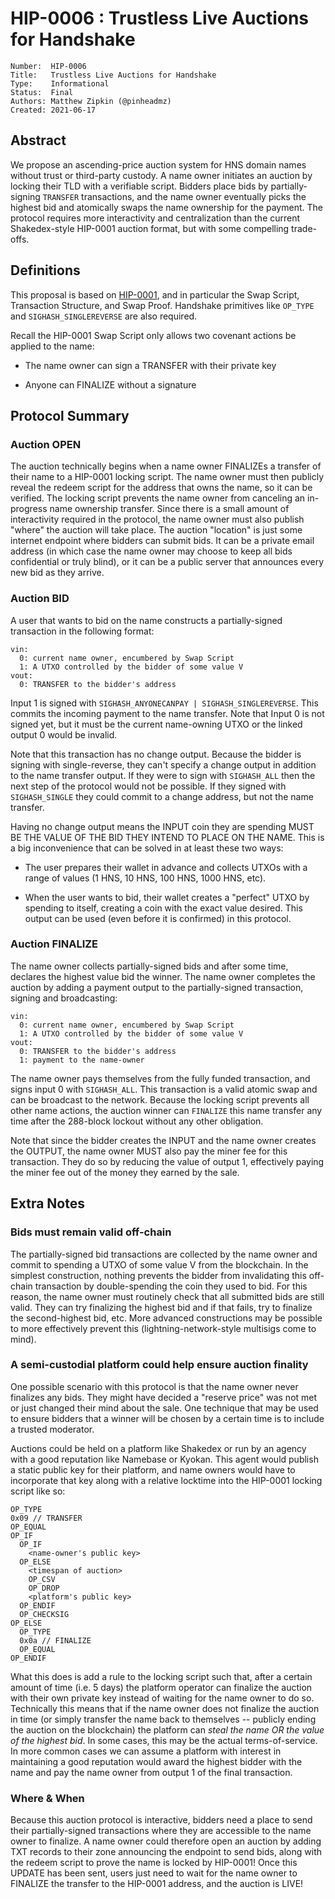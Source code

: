 # HIP-0006 : Trustless Live Auctions for Handshake

```
Number:  HIP-0006
Title:   Trustless Live Auctions for Handshake
Type:    Informational
Status:  Final
Authors: Matthew Zipkin (@pinheadmz)
Created: 2021-06-17
```

## Abstract

We propose an ascending-price auction system for HNS domain names without trust or
third-party custody. A name owner initiates an auction by locking their TLD with
a verifiable script. Bidders place bids by partially-signing `TRANSFER` transactions,
and the name owner eventually picks the highest bid and atomically swaps the name
ownership for the payment. The protocol requires more interactivity and centralization
than the current Shakedex-style HIP-0001 auction format, but with some compelling trade-offs.

## Definitions

This proposal is based on [HIP-0001](https://hsd-dev.org/HIPs/proposals/0001/), and
in particular the Swap Script, Transaction Structure, and Swap Proof. Handshake
primitives like `OP_TYPE` and `SIGHASH_SINGLEREVERSE` are also required.

Recall the HIP-0001 Swap Script only allows two covenant actions be applied to the name:

- The name owner can sign a TRANSFER with their private key

- Anyone can FINALIZE without a signature

## Protocol Summary

### Auction OPEN

The auction technically begins when a name owner FINALIZEs a transfer of their name
to a HIP-0001 locking script. The name owner must then publicly reveal the redeem script
for the address that owns the name, so it can be verified. The locking script prevents
the name owner from canceling an in-progress name ownership transfer. Since there is a
small amount of interactivity required in the protocol, the name owner must also publish
"where" the auction will take place. The auction "location" is just some internet endpoint
where bidders can submit bids. It can be a private email address (in which case the name owner
may choose to keep all bids confidential or truly blind), or it can be a public server
that announces every new bid as they arrive.

### Auction BID

A user that wants to bid on the name constructs a partially-signed transaction in
the following format:

```
vin:
  0: current name owner, encumbered by Swap Script
  1: A UTXO controlled by the bidder of some value V
vout:
  0: TRANSFER to the bidder's address
```

Input 1 is signed with `SIGHASH_ANYONECANPAY | SIGHASH_SINGLEREVERSE`. This commits
the incoming payment to the name transfer. Note that Input 0 is not signed yet,
but it must be the current name-owning UTXO or the linked output 0 would be invalid.

Note that this transaction has no change output. Because the bidder is signing
with single-reverse, they can't specify a change output in addition to the name
transfer output. If they were to sign with `SIGHASH_ALL` then the next step of
the protocol would not be possible. If they signed with `SIGHASH_SINGLE` they could
commit to a change address, but not the name transfer.

Having no change output means the INPUT coin they are spending MUST BE THE VALUE
OF THE BID THEY INTEND TO PLACE ON THE NAME. This is a big inconvenience
that can be solved in at least these two ways:

- The user prepares their wallet in advance and collects UTXOs with a range
of values (1 HNS, 10 HNS, 100 HNS, 1000 HNS, etc).

- When the user wants to bid, their wallet creates a "perfect" UTXO by spending
to itself, creating a coin with the exact value desired. This output can be used
(even before it is confirmed) in this protocol.

### Auction FINALIZE

The name owner collects partially-signed bids and after some time, declares the highest
value bid the winner. The name owner completes the auction by adding a payment output
to the partially-signed transaction, signing and broadcasting:

```
vin:
  0: current name owner, encumbered by Swap Script
  1: A UTXO controlled by the bidder of some value V
vout:
  0: TRANSFER to the bidder's address
  1: payment to the name-owner
```

The name owner pays themselves from the fully funded transaction, and signs input 0
with `SIGHASH_ALL`. This transaction is a valid atomic swap and can be broadcast to the network.
Because the locking script prevents all other name actions, the auction winner can
`FINALIZE` this name transfer any time after the 288-block lockout without any other
obligation.

Note that since the bidder creates the INPUT and the name owner creates the OUTPUT,
the name owner MUST also pay the miner fee for this transaction. They do so by reducing
the value of output 1, effectively paying the miner fee out of the money they earned
by the sale.

## Extra Notes

### Bids must remain valid off-chain

The partially-signed bid transactions are collected by the name owner and commit
to spending a UTXO of some value V from the blockchain. In the simplest construction,
nothing prevents the bidder from invalidating this off-chain transaction by
double-spending the coin they used to bid. For this reason, the name owner must
routinely check that all submitted bids are still valid. They can try finalizing
the highest bid and if that fails, try to finalize the second-highest bid, etc.
More advanced constructions may be possible to more effectively prevent this
(lightning-network-style multisigs come to mind).

### A semi-custodial platform could help ensure auction finality

One possible scenario with this protocol is that the name owner never finalizes
any bids. They might have decided a "reserve price" was not met or just changed
their mind about the sale. One technique that may be used to ensure bidders that
a winner will be chosen by a certain time is to include a trusted moderator.

Auctions could be held on a platform like Shakedex or run by an agency with a
good reputation like Namebase or Kyokan. This agent would publish a static public
key for their platform, and name owners would have to incorporate that key along
with a relative locktime into the HIP-0001 locking script like so:

```
OP_TYPE
0x09 // TRANSFER
OP_EQUAL
OP_IF
  OP_IF
    <name-owner's public key>
  OP_ELSE
    <timespan of auction>
    OP_CSV
    OP_DROP
    <platform's public key>
  OP_ENDIF
  OP_CHECKSIG
OP_ELSE
  OP_TYPE
  0x0a // FINALIZE
  OP_EQUAL
OP_ENDIF
```

What this does is add a rule to the locking script such that, after a certain amount
of time (i.e. 5 days) the platform operator can finalize the auction with their own
private key instead of waiting for the name owner to do so. Technically this means that if
the name owner does not finalize the auction in time (or simply transfer the name back to
themselves -- publicly ending the auction on the blockchain) the platform can
_steal the name OR the value of the highest bid_. In some cases, this may be the actual
terms-of-service. In more common cases we can assume a platform with interest in
maintaining a good reputation would award the highest bidder with the name and
pay the name owner from output 1 of the final transaction.

### Where & When

Because this auction protocol is interactive, bidders need a place to send their
partially-signed transactions where they are accessible to the name owner to finalize.
A name owner could therefore open an auction by adding TXT records to their zone
announcing the endpoint to send bids, along with the redeem script to prove the name
is locked by HIP-0001! Once this UPDATE has been sent, users just need to wait
for the name owner to FINALIZE the transfer to the HIP-0001 address, and the auction is LIVE! 